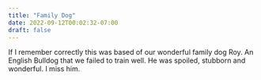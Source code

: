 ```yaml
---
title: "Family Dog"
date: 2022-09-12T00:02:32-07:00
draft: false
---
```


If I remember correctly this was based of our wonderful family dog Roy.
An English Bulldog that we failed to train well. He was spoiled, stubborn
and wonderful. I miss him.
